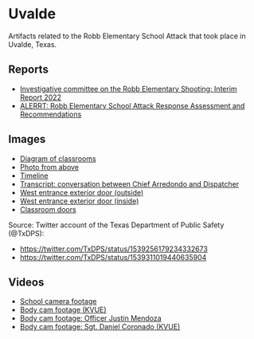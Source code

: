 # Uvalde

Artifacts related to the Robb Elementary School Attack that took place in Uvalde, Texas.

## Reports

* [Investigative committee on the Robb Elementary Shooting: Interim Report 2022](interim-report.pdf)
* [ALERRT: Robb Elementary School Attack Response Assessment and Recommendations](alerrt.pdf)

## Images


* [Diagram of classrooms](diagram.jpg)
* [Photo from above](outside.jpg)
* [Timeline](timeline.jpg)
* [Transcript: conversation between Chief Arredondo and Dispatcher](transcript.jpg)
* [West entrance exterior door (outside)](exterior-door-outside.jpg)
* [West entrance exterior door (inside)](exterior-door-inside.jpg)
* [Classroom doors](classroom-doors.jpg)


Source: Twitter account of the Texas Department of Public Safety (@TxDPS):

* https://twitter.com/TxDPS/status/1539256179234332673
* https://twitter.com/TxDPS/status/1539311019440635904

## Videos


* [School camera footage](https://www.youtube.com/watch?v=I3poHE3nOb8)
* [Body cam footage (KVUE)](https://www.youtube.com/watch?v=CZNdFzDYSBY)
* [Body cam footage: Officer Justin Mendoza](https://www.youtube.com/watch?v=_g_vWZD7tZM)
* [Body cam footage: Sgt. Daniel Coronado (KVUE)](https://www.youtube.com/watch?v=MtBqIbxJWME)

